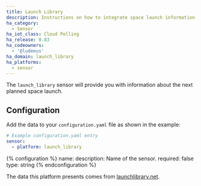 ```yaml
---
title: Launch Library
description: Instructions on how to integrate space launch information within Home Assistant.
ha_category:
  - Sensor
ha_iot_class: Cloud Polling
ha_release: 0.83
ha_codeowners:
  - '@ludeeus'
ha_domain: launch_library
ha_platforms:
  - sensor
---
```


The `launch_library` sensor will provide you with information about the next planned space launch.

## Configuration

Add the data to your `configuration.yaml` file as shown in the example:

```yaml
# Example configuration.yaml entry
sensor:
  - platform: launch_library
```

{% configuration %}
name:
  description: Name of the sensor.
  required: false
  type: string
{% endconfiguration %}

The data this platform presents comes from [launchlibrary.net][launchlibrary].

[launchlibrary]: https://launchlibrary.net/

